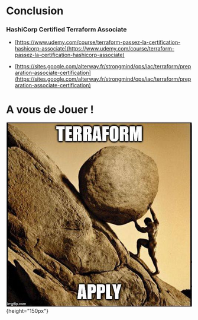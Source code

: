 # Conclusion

### HashiCorp Certified Terraform Associate


- [https://www.udemy.com/course/terraform-passez-la-certification-hashicorp-associate](https://www.udemy.com/course/terraform-passez-la-certification-hashicorp-associate)
  
- [https://sites.google.com/alterway.fr/strongmind/ops/iac/terraform/preparation-associate-certification](https://sites.google.com/alterway.fr/strongmind/ops/iac/terraform/preparation-associate-certification)

<h1>A vous de Jouer !</h1>


![](images/terraform/terra.jpeg){height="150px"}
